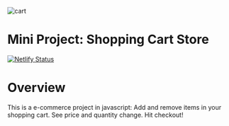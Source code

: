 ![cart](https://user-images.githubusercontent.com/55994508/91036732-77d92f80-e5cd-11ea-9909-6119bba3f775.jpg)

# Mini Project: Shopping Cart Store

[![Netlify Status](https://api.netlify.com/api/v1/badges/bb0d9cd1-b9ce-4cfe-a1bc-3c4f235a1089/deploy-status)](https://app.netlify.com/sites/shopping-cart-store/deploys)

# Overview

This is a e-commerce project in javascript: Add and remove items in your shopping cart. See price and quantity change. Hit checkout!
